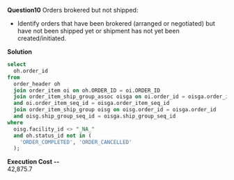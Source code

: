 **Question10**
Orders brokered but not shipped:
- Identify orders that have been brokered (arranged or negotiated) but have not been shipped yet or shipment has not yet been created/initiated.


**Solution**
```sql
select 
  oh.order_id
from 
  order_header oh 
  join order_item oi on oh.ORDER_ID = oi.ORDER_ID 
  join order_item_ship_group_assoc oisga on oi.order_id = oisga.order_id 
  and oi.order_item_seq_id = oisga.order_item_seq_id 
  join order_item_ship_group oisg on oisg.order_id = oisga.order_id 
  and oisg.ship_group_seq_id = oisga.ship_group_seq_id 
where 
  oisg.facility_id <> "_NA_" 
  and oh.status_id not in (
    'ORDER_COMPLETED', 'ORDER_CANCELLED'
  );
```
**Execution Cost --**   
42,875.7